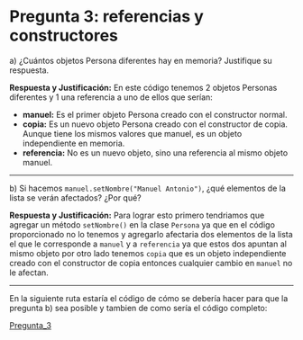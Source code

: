 # Pregunta 3: referencias y constructores

a) ¿Cuántos objetos Persona diferentes hay en memoria? Justifique su respuesta. 

**Respuesta y Justificación:** En este código tenemos 2 objetos Personas diferentes y 1 una referencia a uno de ellos que serían: 
- **manuel:** Es el primer objeto Persona creado con el constructor normal.  
- **copia:** Es un nuevo objeto Persona creado con el constructor de copia. Aunque tiene los mismos valores que manuel, es un objeto independiente en memoria.  
- **referencia:** No es un nuevo objeto, sino una referencia al mismo objeto manuel.  

---

b) Si hacemos `manuel.setNombre("Manuel Antonio")`, ¿qué elementos de la lista se verán afectados? ¿Por qué?  

**Respuesta y Justificación:** Para lograr esto primero tendriamos que agregar un método `setNombre()` en la clase `Persona` ya que en el código proporcionado no lo tenemos y agregarlo afectaria dos elementos de la lista el que le corresponde a `manuel` y a `referencia` ya que estos dos apuntan al mismo objeto por otro lado tenemos `copia` que es un objeto independiente creado con el constructor de copia entonces cualquier cambio en `manuel` no le afectan.

---

En la siguiente ruta estaría el código de cómo se debería hacer para que la pregunta b) sea posible y tambien de como sería el código completo:  

[Pregunta_3](../dylanNaranjo/Pregunta3.java)







